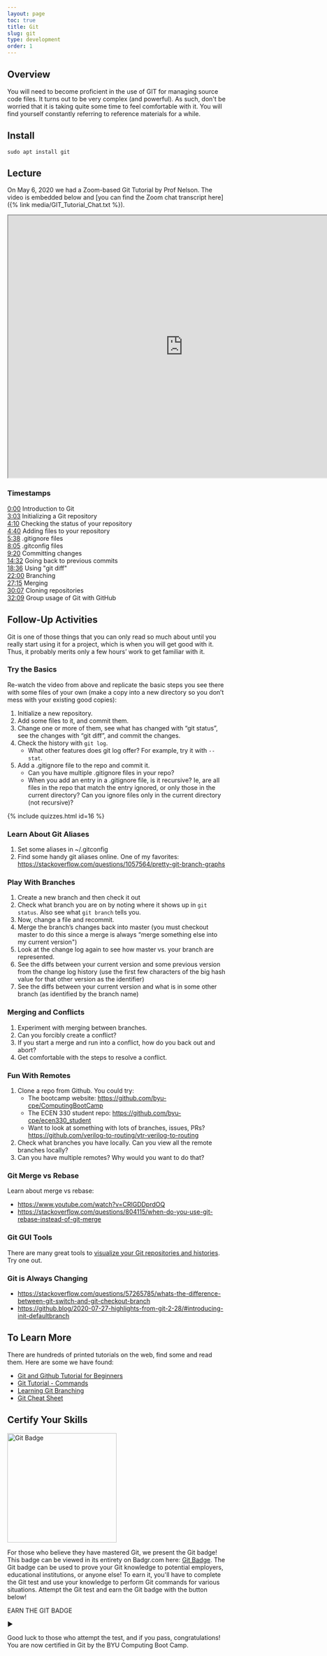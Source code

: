 ```yaml
---
layout: page
toc: true
title: Git
slug: git
type: development
order: 1
---
```


## Overview

You will need to become proficient in the use of GIT for managing source code files.  It turns out to be very complex (and powerful).  As such, don't be worried that it is taking quite some time to feel comfortable with it. You will find yourself constantly referring to reference materials for a while.

## Install
```
sudo apt install git
```

## Lecture

On May 6, 2020 we had a Zoom-based Git Tutorial by Prof Nelson.  The video is embedded below and [you can find the Zoom chat transcript here]({% link media/GIT_Tutorial_Chat.txt %}).

<iframe width="800" height="600" allow="fullscreen"
src="https://www.youtube.com/embed/sh_YkYK5p0o">
</iframe>

### Timestamps

[0:00](https://www.youtube.com/watch?v=sh_YkYK5p0o&t=0s) Introduction to Git<br>
[3:03](https://www.youtube.com/watch?v=sh_YkYK5p0o&t=183s) Initializing a Git repository<br>
[4:10](https://www.youtube.com/watch?v=sh_YkYK5p0o&t=250s) Checking the status of your repository<br>
[4:40](https://www.youtube.com/watch?v=sh_YkYK5p0o&t=280s) Adding files to your repository<br>
[5:38](https://www.youtube.com/watch?v=sh_YkYK5p0o&t=338s) .gitignore files<br>
[8:05](https://www.youtube.com/watch?v=sh_YkYK5p0o&t=485s) .gitconfig files<br>
[9:20](https://www.youtube.com/watch?v=sh_YkYK5p0o&t=560s) Committing changes<br>
[14:32](https://www.youtube.com/watch?v=sh_YkYK5p0o&t=872s) Going back to previous commits<br>
[18:36](https://www.youtube.com/watch?v=sh_YkYK5p0o&t=1116s) Using "git diff"<br>
[22:00](https://www.youtube.com/watch?v=sh_YkYK5p0o&t=1320s) Branching<br>
[27:15](https://www.youtube.com/watch?v=sh_YkYK5p0o&t=1635s) Merging<br>
[30:07](https://www.youtube.com/watch?v=sh_YkYK5p0o&t=1807s) Cloning repositories<br>
[32:09](https://www.youtube.com/watch?v=sh_YkYK5p0o&t=1929s) Group usage of Git with GitHub

## Follow-Up Activities

Git is one of those things that you can only read so much about until you really start using it for a project, which is when you will get good with it.  Thus, it probably merits only a few hours’ work to get familiar with it.  

### Try the Basics
Re-watch the video from above and replicate the basic steps you see there with some files of your own (make a copy into a new directory so you don’t mess with your existing good copies):

1. Initialize a new repository.
1. Add some files to it, and commit them.
1. Change one or more of them, see what has changed with “git status”, see the changes with “git diff”, and commit the changes.
1. Check the history with `git log`.  
    * What other features does git log offer? For example, try it with `--stat`.
1. Add a .gitignore file to the repo and commit it.
    * Can you have multiple .gitignore files in your repo?
    * When you add an entry in a .gitignore file, is it recursive? Ie, are all files in the repo that match the entry ignored, or only those in the current directory?  Can you ignore files only in the current directory (not recursive)?

{% include quizzes.html id=16 %}

### Learn About Git Aliases
1. Set some aliases in ~/.gitconfig
1. Find some handy git aliases online.  One of my favorites: <https://stackoverflow.com/questions/1057564/pretty-git-branch-graphs>

### Play With Branches
1. Create a new branch and then check it out
1. Check what branch you are on by noting where it shows up in `git status`.  Also see what `git branch` tells you.
1. Now, change a file and recommit.
1. Merge the branch’s changes back into master (you must checkout master to do this since a merge is always “merge something else into my current version")
1. Look at the change log again to see how master vs. your branch are represented.
1. See the diffs between your current version and some previous version from the change log history (use the first few characters of the big hash value for that other version as the identifier)
1. See the diffs between your current version and what is in some other branch (as identified by the branch name)

### Merging and Conflicts
1. Experiment with merging between branches.
1. Can you forcibly create a conflict?  
1. If you start a merge and run into a conflict, how do you back out and abort?
1. Get comfortable with the steps to resolve a conflict.

### Fun With Remotes
1. Clone a repo from Github.  You could try:
    * The bootcamp website: <https://github.com/byu-cpe/ComputingBootCamp>
    * The ECEN 330 student repo: <https://github.com/byu-cpe/ecen330_student>
    * Want to look at something with lots of branches, issues, PRs? <https://github.com/verilog-to-routing/vtr-verilog-to-routing>
1. Check what branches you have locally.  Can you view all the remote branches locally?
1. Can you have multiple remotes?  Why would you want to do that?

### Git Merge vs Rebase

Learn about merge vs rebase:
  * <https://www.youtube.com/watch?v=CRlGDDprdOQ>
  * <https://stackoverflow.com/questions/804115/when-do-you-use-git-rebase-instead-of-git-merge>

### Git GUI Tools
There are many great tools to [visualize your Git repositories and histories](https://www.tecmint.com/best-gui-git-clients-git-repository-viewers-for-linux/). Try one out.  

### Git is Always Changing
  * <https://stackoverflow.com/questions/57265785/whats-the-difference-between-git-switch-and-git-checkout-branch>
  * <https://github.blog/2020-07-27-highlights-from-git-2-28/#introducing-init-defaultbranch>

## To Learn More
There are hundreds of printed tutorials on the web, find some and read them.  Here are some we have found:

- [Git and Github Tutorial for Beginners](https://product.hubspot.com/blog/git-and-github-tutorial-for-beginners)
- [Git Tutorial - Commands](https://www.edureka.co/blog/git-tutorial/)
- [Learning Git Branching](https://learngitbranching.js.org/?locale=en_US)
- [Git Cheat Sheet](https://github.com/JakeEdvenson/ComputingBootCamp/files/8577687/git-cheat-sheet-education.pdf)

## Certify Your Skills
<a href="https://badgr.com/public/badges/VfiBaNJFSdCiSti946bVCA"><img src="https://api.badgr.io/public/badges/VfiBaNJFSdCiSti946bVCA/image?imageVersion=1" alt="Git Badge" width="250"/></a>

For those who believe they have mastered Git, we present the Git badge! This badge can be viewed in its entirety on Badgr.com here: [Git Badge](https://badgr.com/public/badges/VfiBaNJFSdCiSti946bVCA). The Git badge can be used to prove your Git knowledge to potential employers, educational institutions, or anyone else! To earn it, you'll have to complete the Git test and use your knowledge to perform Git commands for various situations. Attempt the Git test and earn the Git badge with the button below!

<div class="collapsible" onclick="location.href='https://github.com/BYUComputingBootCampTests/gitTest'">
    <p class="activity-label h3-clone">EARN THE GIT BADGE</p>
    <p class="dropdown-arrow h3-clone">&#9654;</p>
</div>

Good luck to those who attempt the test, and if you pass, congratulations! You are now certified in Git by the BYU Computing Boot Camp.
